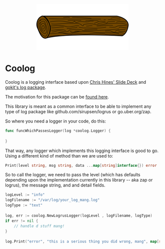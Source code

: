 <div align="center"><img src="assets/images/small-log.png"></div>

# Coolog

Coolog is a logging interface based upon [Chris Hines' Slide Deck](https://go-talks.appspot.com/github.com/ChrisHines/talks/structured-logging/structured-logging.slide) and [gokit's log package](https://pkg.go.dev/github.com/go-kit/kit@v0.10.0/log).

The motivation for this package can be [found here](https://briankovacs.medium.com/golang-interfaces-60e459ebd7c0).

This library is meant as a common interface to be able to implement any type of log package like github.com/sirupsen/logrus or go.uber.org/zap.

So where you need a logger in your code, do this:
``` go
func funcWhichPassesLogger(log *coolog.Logger) {

}
```

That way, any logger which implements this logging interface is good to go. Using a different kind of method than we are used to:
``` go
Print(level string, msg string, data ...map[string]interface{}) error
```

So to call the logger, we need to pass the level (which has defaults depending upon the implementation currently in this library -- aka zap or logrus), the message string, and and detail fields.
``` go
logLevel := "info"
logFilename := "/var/log/your_log_mang.log"
logType := "text"

log, err := coolog.NewLogrusLogger(logLevel , logFilename, logType)
if err != nil {
    // handle d stuff mang!
}

log.Print("error", "this is a serious thing you did wrong, mang", map[string]interface{}{"key1":"value1", "key2":"value2"})
```
